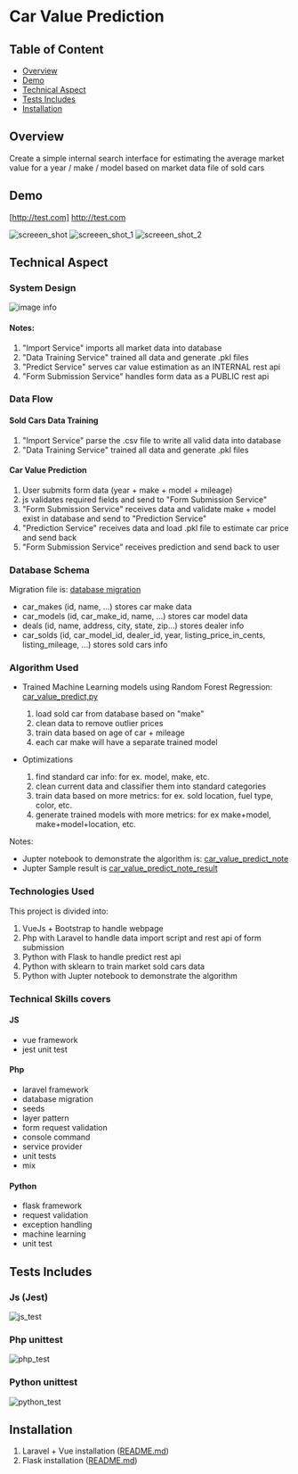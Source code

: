 # Car Value Prediction

## Table of Content
* [Overview](#overview)
* [Demo](#demo)
* [Technical Aspect](#technical-aspect)
* [Tests Includes](#tests-includes)
* [Installation](#installation)


## Overview

Create a simple internal search interface for estimating the average market value for a year / make / model 
based on market data file of sold cars

## Demo

[http://test.com] http://test.com

![screeen_shot](./docs/demo.png)
![screeen_shot_1](./docs/demo1.png)
![screeen_shot_2](./docs/demo2.png)

## Technical Aspect

### System Design
![image info](./docs/system-design.jpeg)

#### Notes:
1. "Import Service" imports all market data into database
2. "Data Training Service" trained all data and generate .pkl files
3. "Predict Service" serves car value estimation as an INTERNAL rest api
4. "Form Submission Service" handles form data as a PUBLIC rest api

### Data Flow

#### Sold Cars Data Training
1. "Import Service" parse the .csv file to write all valid data into database
2. "Data Training Service" trained all data and generate .pkl files

#### Car Value Prediction
1. User submits form data (year + make + model + mileage)
2. js validates required fields and send to "Form Submission Service"
3. "Form Submission Service" receives data and validate make + model exist in database and send to "Prediction Service"
4. "Prediction Service" receives data and load .pkl file to estimate car price and send back
5. "Form Submission Service" receives prediction and send back to user


### Database Schema

Migration file is: [database migration](frontend/database/migrations/2022_11_12_072021_init_tables.php)

- car_makes (id, name, ...) stores car make data
- car_models (id, car_make_id, name, ...) stores car model data 
- deals (id, name, address, city, state, zip...) stores dealer info 
- car_solds (id, car_model_id, dealer_id, year, listing_price_in_cents, listing_mileage, ...) stores sold cars info


### Algorithm Used

- Trained Machine Learning models using Random Forest Regression: [car_value_predict,py](backend/scripts/car_value_predict.py)
  1. load sold car from database based on "make"
  2. clean data to remove outlier prices
  3. train data based on age of car + mileage
  4. each car make will have a separate trained model
  
- Optimizations
  1. find standard car info: for ex. model, make, etc.
  2. clean current data and classifier them into standard categories 
  3. train data based on more metrics: for ex. sold location, fuel type, color, etc. 
  4. generate trained models with more metrics: for ex make+model, make+model+location, etc.

Notes:
- Jupter notebook to demonstrate the algorithm is: [car_value_predict_note](backend/notebooks/car_value_predict_note.ipynb)
- Jupter Sample result is [car_value_predict_note_result](docs/car_value_predict_note.pdf)



### Technologies Used

This project is divided into:
1. VueJs + Bootstrap to handle webpage
2. Php with Laravel to handle data import script and rest api of form submission
3. Python with Flask to handle predict rest api
4. Python with sklearn to train market sold cars data
5. Python with Jupter notebook to demonstrate the algorithm

### Technical Skills covers

#### JS
- vue framework
- jest unit test

#### Php
- laravel framework
- database migration
- seeds
- layer pattern
- form request validation
- console command
- service provider
- unit tests
- mix

#### Python
- flask framework
- request validation
- exception handling
- machine learning
- unit test

## Tests Includes

### Js (Jest)
![js_test](./docs/jest_test.jpeg)

### Php unittest
![php_test](./docs/php_test.png)

### Python unittest
![python_test](./docs/python_test.png)

## Installation

1. Laravel + Vue installation ([README.md](frontend/README.md))
2. Flask installation ([README.md](backend/README.md))
